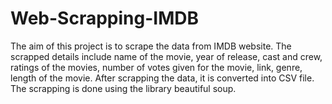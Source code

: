 # Web-Scrapping-IMDB
The aim of this project is to scrape the data from IMDB website. The scrapped details include name of the movie, year of release, cast and crew, ratings of the movies, number of votes given for the movie, link, genre, length of the movie. After scrapping the data, it is converted into CSV file. The scrapping is done using the library beautiful soup.
